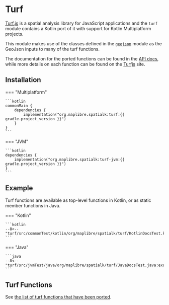 # Turf

[Turf.js](https://turfjs.org) is a spatial analysis library for JavaScript
applications and the `turf` module contains a Kotlin port of it with support for
Kotlin Multiplatform projects.

This module makes use of the classes defined in the
[`geojson`](../geojson/index.md) module as the GeoJson inputs to many of the
turf functions.

The documentation for the ported functions can be found in the
[API docs](../api/turf/index.html), while more details on each function can be
found on the [Turfjs](https://turfjs.org) site.

## Installation

=== "Multiplatform"

    ```kotlin
    commonMain {
        dependencies {
            implementation("org.maplibre.spatialk:turf:{{ gradle.project_version }}")
        }
    }
    ```

=== "JVM"

    ```kotlin
    dependencies {
        implementation("org.maplibre.spatialk:turf-jvm:{{ gradle.project_version }}")
    }
    ```

## Example

Turf functions are available as top-level functions in Kotlin, or as static
member functions in Java.

=== "Kotlin"

    ```kotlin
    --8<-- "turf/src/commonTest/kotlin/org/maplibre/spatialk/turf/KotlinDocsTest.kt:example"
    ```

=== "Java"

    ```java
    --8<-- "turf/src/jvmTest/java/org/maplibre/spatialk/turf/JavaDocsTest.java:example"
    ```

## Turf Functions

See [the list of turf functions that have been ported](./ported-functions.md).
